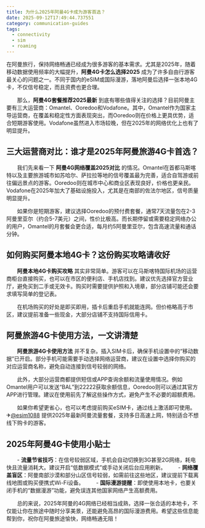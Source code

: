```yaml
---
title: 为什么2025年阿曼4G卡成为游客首选？
date: 2025-09-12T17:49:44.737551
category: communication-guides
tags:
  - connectivity
  - sim
  - roaming
---
```


在阿曼旅行，保持网络畅通已经成为很多游客的基本需求。尤其是2025年，随着移动数据使用频率的大幅提升，**阿曼4G卡怎么选择2025** 成为了许多自由行游客最关心的问题之一。不同于国内的eSIM或国际漫游，落地阿曼后选择一张本地4G卡，不仅信号稳定，而且资费也更合理。

　　那么，**阿曼4G套餐推荐2025最新** 到底有哪些值得关注的选择？目前阿曼主要有三大运营商：Omantel、Ooredoo和Vodafone。其中，Omantel作为国家主导运营商，在覆盖和稳定性方面表现突出，而Ooredoo则在价格上更具优势，适合短期游客使用。Vodafone虽然进入市场较晚，但在2025年的网络优化上也有了明显提升。

## 三大运营商对比：谁才是2025年阿曼旅游4G卡首选？

　　我们先来看一下 **阿曼4G网络覆盖2025对比** 的情况。Omantel在首都马斯喀特以及主要旅游城市如苏哈尔、萨拉拉等地的信号覆盖最为完善，适合自驾游或前往偏远景点的游客。Ooredoo则在城市中心和商业区表现良好，价格也更亲民。Vodafone在2025年加大了基础设施投入，尤其是在南部的佐法尔地区，信号质量明显提升。

　　如果你是短期游客，建议选择Ooredoo的预付费套餐，通常7天流量包在2-3阿曼里亚尔（约合5-7美元）之间，性价比极高。而长期停留或需要稳定网络办公的用户，Omantel的月套餐会更合适，每月约5阿曼里亚尔，包含高速流量和通话分钟。

## 如何购买阿曼本地4G卡？这份购买攻略请收好

　　**阿曼本地4G卡购买攻略** 其实非常简单。游客可以在马斯喀特国际机场的运营商柜台直接购买，也可以在市区的便利店、手机店找到。建议优先选择官方营业厅，避免买到二手或无效卡。购买时需要提供护照和入境章，部分店铺可能还会要求填写简单的登记表。

　　在机场购买的好处是即买即用，插卡后重启手机就能连网。但价格略高于市区，建议提前准备一些现金，大部分店铺不支持国际信用卡。

## 阿曼旅游4G卡使用方法，一文讲清楚

　　**阿曼旅游4G卡使用方法** 并不复杂。插入SIM卡后，确保手机设置中的“移动数据”已开启。部分手机可能需要手动选择网络运营商，建议在设置中选择你购买的对应运营商名称，避免自动连接到信号较弱的网络。

　　此外，大部分运营商都提供短信或APP查询余额和流量使用情况。例如Omantel用户可以发送“BAL”到22222获取余额信息，Ooredoo则可以通过其官方APP进行管理。建议在使用前先了解这些操作方式，避免产生不必要的超额费用。

　　如果你希望更省心，也可以考虑提前购买eSIM卡，通过线上激活即可使用。✈[@esim1088](https://t.me/s/esim1088) 提供2025年最新阿曼流量套餐，支持多日高速上网，特别适合不想线下购卡的游客。

## 2025年阿曼4G卡使用小贴士

　　- **流量节省技巧**：在信号较弱区域，手机会自动切换到3G甚至2G网络，耗电快且流量消耗大。建议开启“低数据模式”或手动关闭后台应用刷新。
　　- **网络覆盖盲区**：阿曼南部沙漠和部分山区信号较弱，如需前往这些地区，建议提前下载离线地图或购买便携式Wi-Fi设备。
　　- **国际漫游提醒**：即使使用本地卡，也要关闭手机的“数据漫游”功能，避免误连其他国家网络产生高额费用。

　　总的来说，2025年阿曼的4G网络已经相当成熟，选择一张合适的本地卡，不仅能让你在旅途中随时分享美景，还能避免高昂的国际漫游费用。希望这些信息能帮到你，祝你在阿曼旅途愉快，网络畅通无阻！